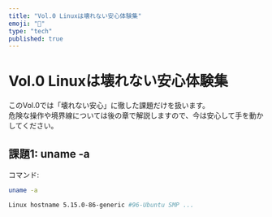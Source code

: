 ```yaml
---
title: "Vol.0 Linuxは壊れない安心体験集"
emoji: "🐧"
type: "tech"
published: true
---
```


# Vol.0 Linuxは壊れない安心体験集

このVol.0では「壊れない安心」に徹した課題だけを扱います。  
危険な操作や境界線については後の章で解説しますので、今は安心して手を動かしてください。

## 課題1: uname -a
コマンド:
```bash
uname -a

Linux hostname 5.15.0-86-generic #96-Ubuntu SMP ...